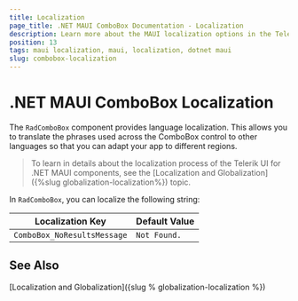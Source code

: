 ```yaml
---
title: Localization
page_title: .NET MAUI ComboBox Documentation - Localization
description: Learn more about the MAUI localization options in the Telerik UI for .NET MAUI ComboBox control.
position: 13
tags: maui localization, maui, localization, dotnet maui
slug: combobox-localization
---
```


# .NET MAUI ComboBox Localization

The `RadComboBox` component provides language localization. This allows you to translate the phrases used across the ComboBox control to other languages so that you can adapt your app to different regions.

> To learn in details about the localization process of the Telerik UI for .NET MAUI components, see the [Localization and Globalization]({%slug globalization-localization%}) topic.

In `RadComboBox`, you can localize the following string:

| Localization Key | Default Value |
| -----------------| ------------- |
| `ComboBox_NoResultsMessage` | `Not Found.` | 

## See Also

[Localization and Globalization]({slug % globalization-localization %})
